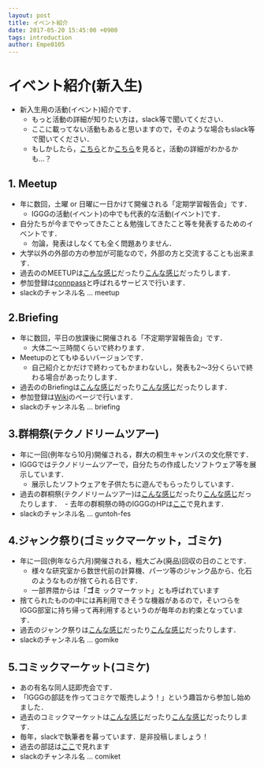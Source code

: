 ```yaml
---
layout: post
title: イベント紹介
date: 2017-05-20 15:45:00 +0900
tags: introduction
author: Empe0105
---
```


# イベント紹介(新入生)
- 新入生用の活動(イベント)紹介です．
  - もっと活動の詳細が知りたい方は，slack等で聞いてください．
  - ここに載ってない活動もあると思いますので，そのような場合もslack等で聞いてください．
  - もしかしたら，[こちら](https://www.iggg.org/wiki/?Events)とか[こちら](https://www.iggg.org/wiki/?Projects)を見ると，活動の詳細がわかるかも...？

## 1. Meetup
- 年に数回，土曜 or 日曜に一日かけて開催される「定期学習報告会」です．
  - IGGGの活動(イベント)の中でも代表的な活動(イベント)です．
- 自分たちが今までやってきたこと＆勉強してきたこと等を発表するためのイベントです．
  - 勿論，発表はしなくても全く問題ありません．
- 大学以外の外部の方の参加が可能なので，外部の方と交流することも出来ます．
- 過去ののMEETUPは[こんな感じ](https://www.iggg.org/wiki/?IGGG%20Meetup%202017%20Spring)だったり[こんな感じ](https://www.iggg.org/wiki/?IGGG%20Meetup%202016%20Summer)だったりします．
- 参加登録は[connpass](https://iggg.connpass.com/)と呼ばれるサービスで行います．
- slackのチャンネル名 ... meetup

## 2.Briefing
- 年に数回，平日の放課後に開催される「不定期学習報告会」です．
  - 大体二～三時間くらいで終わります．
- Meetupのとてもゆるいバージョンです．
  - 自己紹介とかだけで終わってもかまわないし，発表も2～3分くらいで終わる場合があったりします．
- 過去ののBriefingは[こんな感じ](https://www.iggg.org/wiki/?IGGG%20Briefing%20%EF%BC%837)だったり[こんな感じ](https://www.iggg.org/wiki/?IGGG%20Briefing%20%EF%BC%836)だったりします．
- 参加登録は[Wiki](https://www.iggg.org/wiki/?FrontPage)のページで行います．
- slackのチャンネル名 ... briefing

## 3.群桐祭(テクノドリームツアー)
- 年に一回(例年なら10月)開催される，群大の桐生キャンパスの文化祭です．
- IGGGではテクノドリームツアーで，自分たちの作成したソフトウェア等を展示しています．
  - 展示したソフトウェアを子供たちに遊んでもらったりしています．
- 過去の群桐祭(テクノドリームツアー)は[こんな感じ](https://www.iggg.org/wiki/?%E7%BE%A4%E6%A1%90%E7%A5%AD%202016)だったり[こんな感じ](https://www.iggg.org/wiki/?%E7%BE%A4%E6%A1%90%E7%A5%AD%202015)だったりします．
  - 去年の群桐祭の時のIGGGのHPは[ここ](https://iggg.github.io/guntoh-fes/)で見れます．
- slackのチャンネル名 ... guntoh-fes

## 4.ジャンク祭り(ゴミックマーケット，ゴミケ)
- 年に一回(例年なら六月)開催される，粗大ごみ(廃品)回収の日のことです．
  - 様々な研究室から数世代前の計算機、パーツ等のジャンク品から、化石のようなものが捨てられる日です．
  -  一部界隈からは「**ゴミ** ックマーケット」とも呼ばれています
- 捨てられたものの中には再利用できそうな機器があるので，そいつらをIGGG部室に持ち帰って再利用するというのが毎年のお約束となっています．
- 過去のジャンク祭りは[こんな感じ](https://www.iggg.org/wiki/?%E3%82%B8%E3%83%A3%E3%83%B3%E3%82%AF%E7%A5%AD%E3%82%8A%2020160616)だったり[こんな感じ](https://www.iggg.org/wiki/?%E3%82%B8%E3%83%A3%E3%83%B3%E3%82%AF%E7%A5%AD%E3%82%8A%2020150618)だったりします．
- slackのチャンネル名 ... gomike

## 5.コミックマーケット(コミケ)
- あの有名な同人誌即売会です．
- 「IGGGの部誌を作ってコミケで販売しよう！」という趣旨から参加し始めました．
- 過去のコミックマーケットは[こんな感じ](https://www.iggg.org/wiki/?%E3%82%B3%E3%83%9F%E3%83%83%E3%82%AF%E3%83%9E%E3%83%BC%E3%82%B1%E3%83%83%E3%83%8891)だったり[こんな感じ](https://www.iggg.org/wiki/?コミックマーケット90)だったりします．
- 毎年，slackで執筆者を募っています．是非投稿しましょう！
- 過去の部誌は[ここ](https://iggg.github.io/lollipop/)で見れます
- slackのチャンネル名 ... comiket
